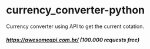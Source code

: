# currency_converter-python
 Currency converter using API to get the current cotation.
##### https://awesomeapi.com.br/ (100.000 requests free)
